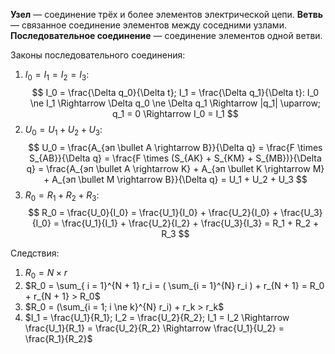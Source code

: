 
**Узел** — соединение трёх и более элементов электрической цепи.
**Ветвь** — связанное соединение элементов между соседними узлами.
**Последовательное соединение** — соединение элементов одной ветви.

Законы последовательного соединения:
1. $I_0 = I_1 = I_2 = I_3$:
   $$
   I_0 = \frac{\Delta q_0}{\Delta t};
   I_1 = \frac{\Delta q_1}{\Delta t}:
   I_0 \ne I_1 \Rightarrow \Delta q_0 \ne \Delta q_1 \Rightarrow |q_1| \uparrow; q_1 = 0 \Rightarrow I_0 = I_1
   $$
1. $U_0 = U_1 + U_2 + U_3$:
   $$
   U_0 = \frac{A_{эп \bullet A \rightarrow B}}{\Delta q} = \frac{F \times S_{AB}}{\Delta q} = \frac{F \times (S_{AK} + S_{KM} + S_{MB})}{\Delta q} = \frac{A_{эп \bullet A \rightarrow K} + A_{эп \bullet K \rightarrow M} + A_{эп \bullet M \rightarrow B}}{\Delta q} = U_1 + U_2 + U_3
   $$
1. $R_0 = R_1 + R_2 + R_3$:
   $$
   R_0 = \frac{U_0}{I_0} = \frac{U_1}{I_0} + \frac{U_2}{I_0} + \frac{U_3}{I_0} = \frac{U_1}{I_1} + \frac{U_2}{I_2} + \frac{U_3}{I_3} = R_1 + R_2 + R_3
   $$

Следствия:
1. $R_0 = N \times r$
2. $R_0 = \sum_{ i = 1}^{N + 1} r_i = ( \sum_{i = 1}^{N} r_i ) + r_{N + 1} = R_0 + r_{N + 1} > R_0$
3. $R_0 = (\sum_{i = 1; i \ne k}^{N} r_i) + r_k > r_k$
4. $I_1 = \frac{U_1}{R_1}; I_2 = \frac{U_2}{R_2}; I_1 = I_2 \Rightarrow \frac{U_1}{R_1} = \frac{U_2}{R_2} \Rightarrow \frac{U_1}{U_2} = \frac{R_1}{R_2}$